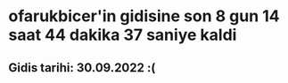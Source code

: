 # ofarukbicer'in gidisine son 8 gun 14 saat 44 dakika 37 saniye kaldi

## Gidis tarihi: 30.09.2022 :(